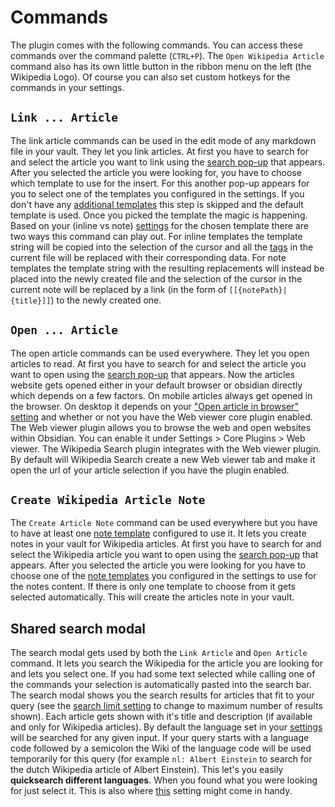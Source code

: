 # Commands

The plugin comes with the following commands. You can access these commands over the command palette (`CTRL+P`). The `Open Wikipedia Article` command also has its own little button in the ribbon menu on the left (the Wikipedia Logo). Of course you can also set custom hotkeys for the commands in your settings.

## `Link ... Article`

The link article commands can be used in the edit mode of any markdown file in your vault. They let you link articles. At first you have to search for and select the article you want to link using the [search pop-up](#shared-search-modal) that appears. After you selected the article you were looking for, you have to choose which template to use for the insert. For this another pop-up appears for you to select one of the templates you configured in the settings. If you don't have any [additional templates](settings.md#template-settings) this step is skipped and the default template is used. Once you picked the template the magic is happening. Based on your (inline vs note) [settings](settings.md#creates-note--custom-note-path) for the chosen template there are two ways this command can play out. For inline templates the template string will be copied into the selection of the cursor and all the [tags](settings.md#template-string) in the current file will be replaced with their corresponding data. For note templates the template string with the resulting replacements will instead be placed into the newly created file and the selection of the cursor in the current note will be replaced by a link (in the form of `[[{notePath}|{title}]]`) to the newly created one.

## `Open ... Article`

The open article commands can be used everywhere. They let you open articles to read. At first you have to search for and select the article you want to open using the [search pop-up](#shared-search-modal) that appears. Now the articles website gets opened either in your default browser or obsidian directly which depends on a few factors. On mobile articles always get opened in the browser. On desktop it depends on your ["Open article in browser" setting](settings.md#open-article-in-browser) and whether or not you have the Web viewer core plugin enabled. The Web viewer plugin allows you to browse the web and open websites within Obsidian. You can enable it under Settings > Core Plugins > Web viewer. The Wikipedia Search plugin integrates with the Web viewer plugin. By default will Wikipedia Search create a new Web viewer tab and make it open the url of your article selection if you have the plugin enabled.

## `Create Wikipedia Article Note`

The `Create Article Note` command can be used everywhere but you have to have at least one [note template](settings.md#creates-note--custom-note-path) configured to use it. It lets you create notes in your vault for Wikipedia articles. At first you have to search for and select the Wikipedia article you want to open using the [search pop-up](#shared-search-modal) that appears. After you selected the article you were looking for you have to choose one of the [note templates](settings.md#creates-note--custom-note-path) you configured in the settings to use for the notes content. If there is only one template to choose from it gets selected automatically. This will create the articles note in your vault.

## Shared search modal

The search modal gets used by both the `Link Article` and `Open Article` command. It lets you search the Wikipedia for the article you are looking for and lets you select one. If you had some text selected while calling one of the commands your selection is automatically pasted into the search bar. The search modal shows you the search results for articles that fit to your query (see the [search limit setting](settings.md#search-limit) to change to maximum number of results shown). Each article gets shown with it's title and description (if available and only for Wikipedia articles). By default the language set in your [settings](settings.md#language) will be searched for any given input. If your query starts with a language code followed by a semicolon the Wiki of the language code will be used temporarily for this query (for example `nl: Albert Einstein` to search for the dutch Wikipedia article of Albert Einstein). This let's you easily **quicksearch different languages**. When you found what you were looking for just select it. This is also where [this](settings.md#auto-select-single-response-queries) setting might come in handy.
